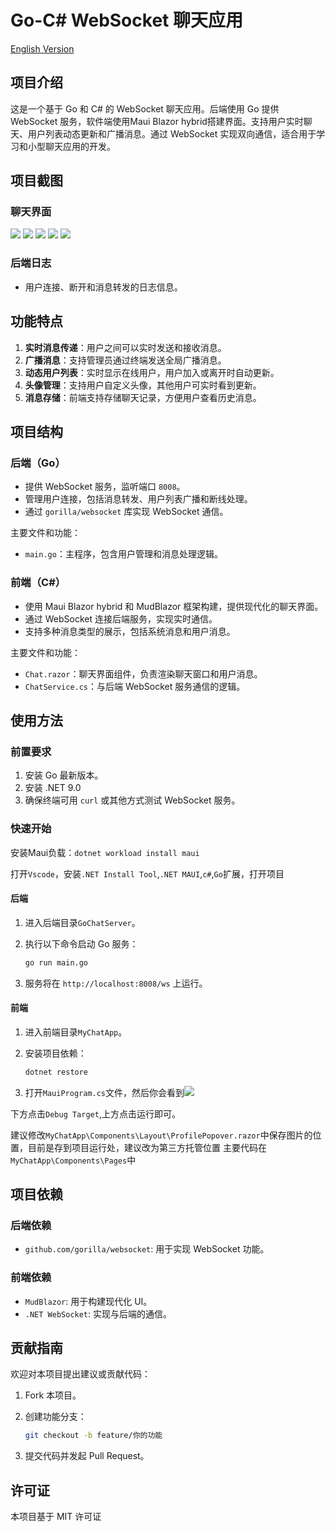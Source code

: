 # Go-C# WebSocket 聊天应用

[English Version](README.md)

## 项目介绍

这是一个基于 Go 和 C# 的 WebSocket 聊天应用。后端使用 Go 提供 WebSocket 服务，软件端使用Maui Blazor hybrid搭建界面。支持用户实时聊天、用户列表动态更新和广播消息。通过 WebSocket 实现双向通信，适合用于学习和小型聊天应用的开发。

## 项目截图

### 聊天界面
![](./images/2.png)
![](./images/3.png)
![](./images/4.png)
![](./images/5.png)
![](./images/6.png)


### 后端日志

- 用户连接、断开和消息转发的日志信息。

## 功能特点

1. **实时消息传递**：用户之间可以实时发送和接收消息。
2. **广播消息**：支持管理员通过终端发送全局广播消息。
3. **动态用户列表**：实时显示在线用户，用户加入或离开时自动更新。
4. **头像管理**：支持用户自定义头像，其他用户可实时看到更新。
5. **消息存储**：前端支持存储聊天记录，方便用户查看历史消息。

## 项目结构

### 后端（Go）

- 提供 WebSocket 服务，监听端口 `8008`。
- 管理用户连接，包括消息转发、用户列表广播和断线处理。
- 通过 `gorilla/websocket` 库实现 WebSocket 通信。

主要文件和功能：

- `main.go`：主程序，包含用户管理和消息处理逻辑。

### 前端（C#）

- 使用 Maui Blazor hybrid 和 MudBlazor 框架构建，提供现代化的聊天界面。
- 通过 WebSocket 连接后端服务，实现实时通信。
- 支持多种消息类型的展示，包括系统消息和用户消息。

主要文件和功能：

- `Chat.razor`：聊天界面组件，负责渲染聊天窗口和用户消息。
- `ChatService.cs`：与后端 WebSocket 服务通信的逻辑。

## 使用方法

### 前置要求

1. 安装 Go 最新版本。
2. 安装 .NET 9.0 
3. 确保终端可用 `curl` 或其他方式测试 WebSocket 服务。

### 快速开始

安装Maui负载：`dotnet workload install maui`

打开`Vscode`，安装`.NET Install Tool`,`.NET MAUI`,`c#`,`Go`扩展，打开项目

#### 后端

1. 进入后端目录`GoChatServer`。

2. 执行以下命令启动 Go 服务：

   ```bash
   go run main.go
   ```

3. 服务将在 `http://localhost:8008/ws` 上运行。

#### 前端

1. 进入前端目录`MyChatApp`。

2. 安装项目依赖：

   ```bash
   dotnet restore
   ```

3. 打开`MauiProgram.cs`文件，然后你会看到![](./images/1.png)

下方点击`Debug Target`,上方点击运行即可。


建议修改`MyChatApp\Components\Layout\ProfilePopover.razor`中保存图片的位置，目前是存到项目运行处，建议改为第三方托管位置
主要代码在`MyChatApp\Components\Pages`中

## 项目依赖

### 后端依赖

- `github.com/gorilla/websocket`: 用于实现 WebSocket 功能。

### 前端依赖

- `MudBlazor`: 用于构建现代化 UI。
- `.NET WebSocket`: 实现与后端的通信。

## 贡献指南

欢迎对本项目提出建议或贡献代码：

1. Fork 本项目。

2. 创建功能分支：

   ```bash
   git checkout -b feature/你的功能
   ```

3. 提交代码并发起 Pull Request。

## 许可证

本项目基于 MIT 许可证